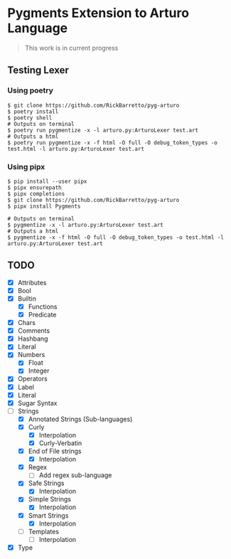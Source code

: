 # Pygments Extension to Arturo Language

> This work is in current progress

## Testing Lexer

### Using poetry
```shell
$ git clone https://github.com/RickBarretto/pyg-arturo
$ poetry install
$ poetry shell
# Outputs on terminal
$ poetry run pygmentize -x -l arturo.py:ArturoLexer test.art
# Outputs a html
$ poetry run pygmentize -x -f html -O full -O debug_token_types -o test.html -l arturo.py:ArturoLexer test.art
```
### Using pipx
```shell
$ pip install --user pipx
$ pipx ensurepath
$ pipx completions
$ git clone https://github.com/RickBarretto/pyg-arturo
$ pipx install Pygments
```

```shell
# Outputs on terminal
$ pygmentize -x -l arturo.py:ArturoLexer test.art
# Outputs a html
$ pygmentize -x -f html -O full -O debug_token_types -o test.html -l arturo.py:ArturoLexer test.art
```

## TODO

- [x] Attributes
- [x] Bool
- [x] Builtin
    - [x] Functions
    - [x] Predicate
- [x] Chars
- [x] Comments
- [x] Hashbang
- [x] Literal
- [x] Numbers
  - [x] Float
  - [x] Integer
- [x] Operators
- [x] Label
- [x] Literal
- [x] Sugar Syntax
- [ ] Strings
    - [x] Annotated Strings (Sub-languages)
    - [x] Curly
        - [x] Interpolation
        - [x] Curly-Verbatin
    - [x] End of File strings
        - [x] Interpolation
    - [x] Regex
        - [ ] Add regex sub-language
    - [x] Safe Strings
        - [x] Interpolation
    - [x] Simple Strings
        - [x] Interpolation
    - [x] Smart Strings
        - [x] Interpolation
    - [ ] Templates
        - [ ] Interpolation
- [x] Type